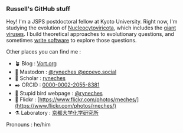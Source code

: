 ### Russell's GitHub stuff

Hey! I'm a JSPS postdoctoral fellow at Kyoto University. Right now, I'm studying the evolution of
[Nucleocytoviricota](https://en.wikipedia.org/wiki/Nucleocytoviricota), which includes the 
[giant viruses](https://en.wikipedia.org/wiki/Giant_virus). I build theoretical approaches to
evolutionary questions, and sometimes [write software](https://github.com/ryneches/SuchTree) to
explore those questions.

Other places you can find me :
- 🪴 Blog : [Vort.org](https://vort.org)
- 🦣 Mastodon : <a rel="me" href="https://ecoevo.social/@ryneches">@ryneches @ecoevo.social</a>
- 📜 Scholar : [ryneches](https://scholar.google.com/citations?user=Xis0TMUAAAAJ&hl=en)
- ✒️ ORCID : [0000-0002-2055-8381](https://orcid.org/0000-0002-2055-8381)
- 🦃 Stupid bird webpage : [@ryneches](https://twitter.com/ryneches)
- 📸 Flickr : [https://www.flickr.com/photos/rneches/](https://www.flickr.com/photos/rneches/)
- ⚗️ Laboratory : [京都大学化学研究所](https://cls.kuicr.kyoto-u.ac.jp/en_member/russell-young-neches/)

Pronouns : he/him

<!--
**ryneches/ryneches** is a ✨ _special_ ✨ repository because its `README.md` (this file) appears on your GitHub profile.

Here are some ideas to get you started:

- 🔭 I’m currently working on ...
- 🌱 I’m currently learning ...
- 👯 I’m looking to collaborate on ...
- 🤔 I’m looking for help with ...
- 💬 Ask me about ...
- 📫 How to reach me: ...
- 😄 Pronouns: ...
- ⚡ Fun fact: ...
-->
